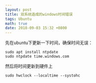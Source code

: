 ```yaml
---
layout: post
title: 双系统造成的windows时间错误
tags: Ubuntu
math: true
date: 2018-09-03 15:32 +0800
---
```



先在ubuntu下更新一下时间，确保时间无误：
``` shell
sudo apt install ntpdate
sudo ntpdate time.windows.com
```
然后将时间更新到硬件上
``` shell
sudo hwclock --localtime --systohc
```
